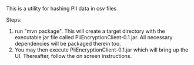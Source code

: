 This is a utility for hashing PII data in csv files

Steps: 
1. run "mvn package". This will create a target directory with the executable jar file called PiiEncryptionClient-0.1.jar. All necessary dependencies will be packaged therein too. 
2. You may then execute PiiEncryptionClient-0.1.jar which will bring up the UI. 
Thereafter, follow the on screen instructions.
